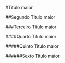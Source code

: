 #Titulo maior
##Segundo Titulo maior
###Terceiro Titulo maior
####Quarto Titulo maior
#####Quinto Titulo maior
######Sexto Titulo maior